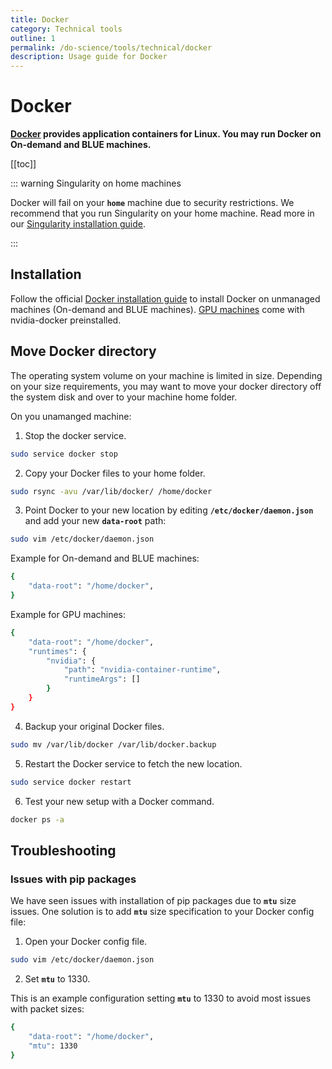 ```yaml
---
title: Docker
category: Technical tools
outline: 1
permalink: /do-science/tools/technical/docker
description: Usage guide for Docker
---
```


# Docker

**[Docker](https://docs.docker.com/engine/install/ubuntu/) provides application containers for Linux. You may run Docker on On-demand and BLUE machines.**

[[toc]]

::: warning Singularity on home machines

Docker will fail on your **`home`** machine due to security restrictions. We recommend that you run Singularity on your home machine. Read more in our [Singularity installation guide](/do-science/tools/technical/singularity).

:::


## Installation

Follow the official [Docker installation guide](https://docs.docker.com/engine/install/ubuntu/#install-using-the-repository) to install Docker on unmanaged machines (On-demand and BLUE machines). [GPU machines](/do-science/tools/technical/gpu) come with nvidia-docker preinstalled.



## Move Docker directory

The operating system volume on your machine is limited in size. Depending on your size requirements, you may want to move your docker directory off the system disk and over to your machine home folder.

On you unamanged machine: 

1. Stop the docker service.

```bash
sudo service docker stop
```

2. Copy your Docker files to your home folder. 
 
```bash
sudo rsync -avu /var/lib/docker/ /home/docker
```

3. Point Docker to your new location by editing **`/etc/docker/daemon.json`** and add your new **`data-root`** path:

```bash
sudo vim /etc/docker/daemon.json
```

Example for On-demand and BLUE machines:

```bash
{
    "data-root": "/home/docker",
}
```

Example for GPU machines:

```bash
{
    "data-root": "/home/docker",
    "runtimes": {
        "nvidia": {
            "path": "nvidia-container-runtime",
            "runtimeArgs": []
        }
    }
}
```

4. Backup your original Docker files.

```bash
sudo mv /var/lib/docker /var/lib/docker.backup
```

5. Restart the Docker service to fetch the new location.

```bash
sudo service docker restart
```

6. Test your new setup with a Docker command.

```bash
docker ps -a
```

## Troubleshooting

### Issues with pip packages

We have seen issues with installation of pip packages due to **`mtu`** size issues. One solution is to add **`mtu`** size specification to your Docker config file: 

1. Open your Docker config file.

```bash
sudo vim /etc/docker/daemon.json
```

2. Set **`mtu`** to 1330.

This is an example configuration setting **`mtu`** to 1330 to avoid most issues with packet sizes:

```bash
{
    "data-root": "/home/docker",
    "mtu": 1330
}
```


